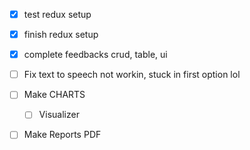 - [x] test redux setup
- [x] finish redux setup
- [x] complete feedbacks crud, table, ui

- [ ]  Fix text to speech not workin, stuck in first option lol

- [ ] Make CHARTS 
    - [ ] Visualizer 
- [ ] Make Reports PDF
